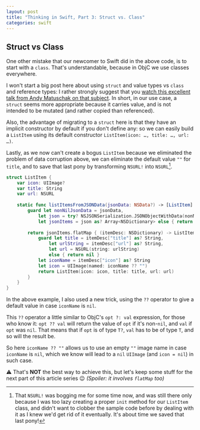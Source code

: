 ```yaml
---
layout: post
title: "Thinking in Swift, Part 3: Struct vs. Class"
categories: swift
---
```


## Struct vs Class

One other mistake that our newcomer to Swift did in the above code, is to start with a `class`. That's understandable, because in ObjC we use classes everywhere. 

I won't start a big post here about using `struct` and value types vs `class` and reference types: I rather strongly suggest that you [watch this excellent talk from Andy Matuschak on that subject](https://realm.io/news/andy-matuschak-controlling-complexity/). In short, in our use case, a `struct` seems more appropriate because it carries value, and is not intended to be mutated (and rather copied than referenced).

Also, the advantage of migrating to a `struct` here is that they have an implicit constructor by default if you don't define any: so we can easily build a `ListItem` using its default constructor `ListItem(icon: …, title: …, url: …)`.

Lastly, as we now can't create a bogus `ListItem` because we eliminated the problem of data corruption above, we can eliminate the default value `""` for `title`, and to save that last pony by transforming `NSURL!` into `NSURL`[^about-time].

[^about-time]: That `NSURL!` was bogging me for some time now, and was still there only because I was too lazy creating a proper `init` method for our `ListItem` class, and didn't want to clobber the sample code before by dealing with it as I knew we'd get rid of it eventually. It's about time we saved that last pony!

```swift
struct ListItem {
    var icon: UIImage?
    var title: String
    var url: NSURL
    
    static func listItemsFromJSONData(jsonData: NSData?) -> [ListItem] {
        guard let nonNilJsonData = jsonData,
            let json = try? NSJSONSerialization.JSONObjectWithData(nonNilJsonData, options: []),
            let jsonItems = json as? Array<NSDictionary> else { return [] }
        
        return jsonItems.flatMap { (itemDesc: NSDictionary) -> ListItem? in
            guard let title = itemDesc["title"] as? String,
                let urlString = itemDesc["url"] as? String,
                let url = NSURL(string: urlString)
                else { return nil }
            let iconName = itemDesc["icon"] as? String
            let icon = UIImage(named: iconName ?? "")
            return ListItem(icon: icon, title: title, url: url)
        }
    }
}
```

In the above example, I also used a new trick, using the `??` operator to give a default value in case `iconName` is `nil`.

This `??` operator a little similar to ObjC's `opt ?: val` expression, for those who know it: `opt ?? val` will return the value of `opt` if it's non-`nil`, and `val` if `opt` was `nil`. That means that if `opt` is of type `T?`, `val` has to be of type `T`, and so will the result be. 

So here `iconName ?? ""` allows us to use an empty `""` image name in case `iconName` is `nil`, which we know will lead to a `nil` `UIImage` (and `icon = nil`) in such case.

⚠️ That's **NOT** the best way to achieve this, but let's keep some stuff for the next part of this article series 😉 _(Spoiler: it involves `flatMap` too)_
